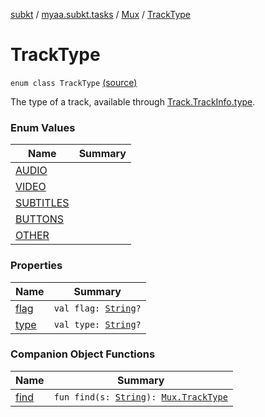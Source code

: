 [subkt](../../../index.md) / [myaa.subkt.tasks](../../index.md) / [Mux](../index.md) / [TrackType](./index.md)

# TrackType

`enum class TrackType` [(source)](https://github.com/Myaamori/SubKt/blob/0.1.11/src/main/kotlin/myaa/subkt/tasks/muxtask.kt#L99)

The type of a track, available through [Track.TrackInfo.type](../-track/-track-info/type.md).

### Enum Values

| Name | Summary |
|---|---|
| [AUDIO](-a-u-d-i-o.md) |  |
| [VIDEO](-v-i-d-e-o.md) |  |
| [SUBTITLES](-s-u-b-t-i-t-l-e-s.md) |  |
| [BUTTONS](-b-u-t-t-o-n-s.md) |  |
| [OTHER](-o-t-h-e-r.md) |  |

### Properties

| Name | Summary |
|---|---|
| [flag](flag.md) | `val flag: `[`String`](https://kotlinlang.org/api/latest/jvm/stdlib/kotlin/-string/index.html)`?` |
| [type](type.md) | `val type: `[`String`](https://kotlinlang.org/api/latest/jvm/stdlib/kotlin/-string/index.html)`?` |

### Companion Object Functions

| Name | Summary |
|---|---|
| [find](find.md) | `fun find(s: `[`String`](https://kotlinlang.org/api/latest/jvm/stdlib/kotlin/-string/index.html)`): `[`Mux.TrackType`](./index.md) |
